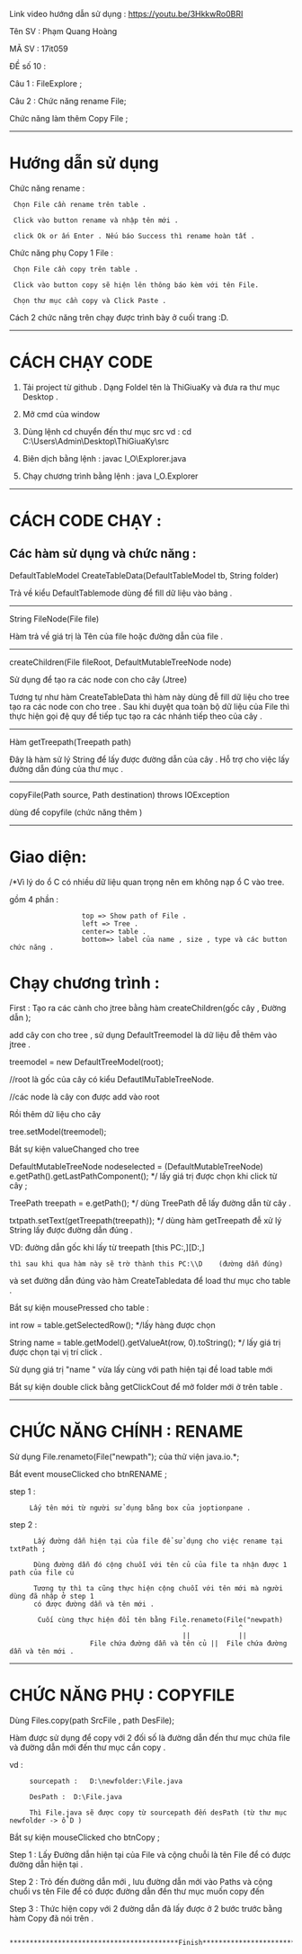  Link video hướng dẫn sử dụng :
    https://youtu.be/3HkkwRo0BRI

Tên SV : Phạm Quang Hoàng 

MÃ SV : 17it059 

ĐỀ số 10 :   

Câu 1 : FileExplore ;

Câu 2 : Chức năng rename File; 

Chức năng làm thêm  Copy File ;

******************************************************************************
# Hướng dẫn sử dụng  
 
 
 Chức năng rename : 
     
     Chọn File cần rename trên table . 
     
     Click vào button rename và nhập tên mới . 
     
     click Ok or ấn Enter . Nếu báo Success thì rename hoàn tất .
     
  Chức năng phụ Copy 1 File : 
     
     
     
     Chọn File cần copy trên table . 
     
     Click vào button copy sẽ hiện lên thông báo kèm với tên File.
     
     Chọn thư mục cần copy và Click Paste . 
   
      
     
     
 Cách 2 chức năng trên chạy được trình bày ở cuối trang :D.     
******************************************************************************

# CÁCH CHẠY CODE 

1. Tải project từ github . Dạng Foldel tên là ThiGiuaKy và đưa ra thư mục Desktop .

2. Mở cmd của window 

3. Dùng lệnh cd chuyển đến thư mục src  vd : cd C:\Users\Admin\Desktop\ThiGiuaKy\src

4. Biên dịch bằng lệnh : javac I_O\Explorer.java

5. Chạy chương trình bằng lệnh : java I_O.Explorer


******************************************************************************
 # CÁCH CODE CHẠY :        

  ## Các hàm sử dụng và chức năng :

DefaultTableModel CreateTableData(DefaultTableModel tb, String folder)
 
  Trả về kiểu DefaultTablemode dùng để fill dữ liệu vào bảng .

******************************************************************************

String FileNode(File file) 

Hàm trả về giá trị là Tên của file hoặc đường dẫn của file  . 
******************************************************************************
createChildren(File fileRoot, DefaultMutableTreeNode node)
 
Sử dụng để tạo ra các node con cho cây (Jtree) 

Tương tự như hàm CreateTableData thì hàm này dùng đễ fill dữ liệu cho tree
 tạo ra các node con cho tree . 
Sau khi duyệt qua toàn bộ dữ liệu của File thì thực hiện gọi đệ quy để tiếp tục 
tạo ra các nhánh tiếp theo của cây . 
********************************************************************************
Hàm getTreepath(Treepath path) 

Đây là hàm sử lý String để lấy được đường dẫn của cây . 
Hỗ trợ cho việc lấy đường dẫn đúng của thư mục .
******************************************************************************
copyFile(Path source, Path destination) throws IOException

dùng để copyfile (chức năng thêm )
******************************************************************************
# Giao diện: 
/*Vì lý do ổ C có nhiều dữ liệu quan trọng nên em không nạp ổ C vào tree. 
 
gồm 4 phần :

                      top => Show path of File . 
                      left => Tree .                       
                      center=> table .
                      bottom=> label của name , size , type và các button chức năng .

# Chạy chương trình  :

First :  Tạo ra các cành cho jtree bằng hàm createChildren(gốc cây , Đường dẫn ); 

 add cây con cho tree , sử dụng DefaultTreemodel là dữ liệu đễ thêm vào jtree . 
 
treemodel = new DefaultTreeModel(root);

//root là gốc của cây có kiểu DefautlMuTableTreeNode.

//các node là cây con được add vào root

Rồi thêm dữ liệu cho cây 

tree.setModel(treemodel);
 
Bắt sự kiện valueChanged cho tree 

DefaultMutableTreeNode nodeselected = (DefaultMutableTreeNode) e.getPath().getLastPathComponent();
*/ lấy giá trị được chọn khi click từ cây  ;

TreePath treepath = e.getPath();
*/ dùng TreePath đễ lấy đường dẫn từ cây . 

txtpath.setText(getTreepath(treepath));
*/ dùng hàm getTreepath đễ xử lý String lấy được đường dẫn đúng . 

VD: đường dẫn gốc khi lấy  từ treepath [this PC:,][D:\,]

    thì sau khi qua hàm này sẽ trờ thành this PC:\\D    (đường dẫn đúng)

và set đường dẫn đúng vào hàm CreateTabledata để load thư mục cho table . 


Bắt sự kiện mousePressed cho table : 

int row = table.getSelectedRow();
*/lấy hàng được chọn

String name = table.getModel().getValueAt(row, 0).toString();
 */ lấy giá trị được chọn tại vị trí click .
 
Sử dụng giá trị "name " vừa lấy cùng với path hiện tại đề load table mới

Bắt sự kiện double click bằng getClickCout để mở folder mới ở trên table .

******************************************************************************

# CHỨC NĂNG CHÍNH : RENAME 

 Sử dụng File.renameto(File("newpath"); của thử viện java.io.*;
  
   Bắt event mouseClicked cho btnRENAME ; 
   
step 1 : 

         Lấy tên mới từ người sử dụng bằng box của joptionpane .
         
step 2 : 

          Lấy đường dẫn hiện tại của file để sử dụng cho việc rename tại txtPath ; 
          
          Dùng đường dẫn đó cộng chuỗi với tên củ của file ta nhận được 1 path của file củ

          Tương tự thì ta cũng thực hiện cộng chuỗi với tên mới mà người dùng đã nhập ở step 1 
          có được đường dẫn và tên mới .
          
           Cuối cùng thực hiện đổi tên bằng File.renameto(File("newpath)
                                               ^             ^          
                                               ||            ||
                        File chứa đường dẫn và tên củ ||  File chứa đường dẫn và tên mới .

******************************************************************************

# CHỨC NĂNG PHỤ : COPYFILE 

Dùng Files.copy(path SrcFile , path DesFile);

Hàm được sử dụng để copy với 2 đối số là đường dẫn đến thư mục chứa file và đường dẫn mới đến
thư mục cần copy .

vd :  

         sourcepath :   D:\newfolder:\File.java  
         
         DesPath :  D:\File.java 
         
         Thì File.java sẽ được copy từ sourcepath đến desPath (từ thư mục newfolder -> ổ D )

Bắt sự kiện mouseClicked  cho btnCopy ;

Step 1 : Lấy Đường dẫn hiện tại của File và cộng chuỗi là tên File để có được đường dẫn hiện tại . 

Step 2 : Trỏ đến đường dẫn mới , lưu đường dẫn mới vào Paths và cộng chuổi vs tên File để có được 
        đường dẫn đến thư mục muốn copy đến

Step 3  : Thức hiện copy với 2 đường dẫn đã lấy được ở 2 bước trước bằng hàm Copy đã nói trên . 




             ******************************************Finish********************************

 
           
 

